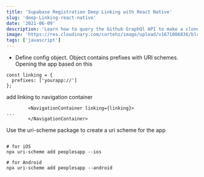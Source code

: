 ```yaml
---
title: 'Supabase Registration Deep Linking with React Native'
slug: 'deep-Linking-react-native'
date: '2021-06-09'
description: 'Learn how to query the Github GraphQl API to make a clone of the github user profile repositories page...'
image: 'https://res.cloudinary.com/cortehz/image/upload/v1671086836/blog_images/main-image/graphQl.webp'
tags: ['javascript']
---
```


- Define config object. Object contains prefixes with URI schemes. Opening the app based on this

```
const linking = {
  prefixes: ['yourapp://']
};
```

add linking to navigation container

```
		<NavigationContainer linking={linking}>
...
		</NavigationContainer>

```

Use the uri-scheme package to create a uri scheme for the app

```

# for iOS
npx uri-scheme add peoplesapp --ios

# for Android
npx uri-scheme add peoplesapp --android

```

